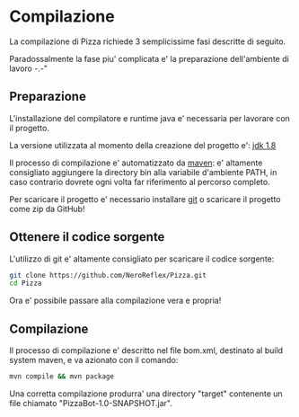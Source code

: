 # Compilazione

La compilazione di Pizza richiede 3 semplicissime fasi descritte di seguito.

Paradossalmente la fase piu' complicata e' la preparazione dell'ambiente di lavoro -.-"


## Preparazione

L'installazione del compilatore e runtime java e' necessaria per lavorare con il progetto.

La versione utilizzata al momento della creazione del progetto e': [jdk 1.8](http://www.oracle.com/technetwork/java/javase/downloads/jdk8-downloads-2133151.html)

Il processo di compilazione e' automatizzato da [maven](https://maven.apache.org/):
e' altamente consigliato aggiungere la directory bin alla variabile d'ambiente PATH,
in caso contrario dovrete ogni volta far riferimento al percorso completo.

Per scaricare il progetto e' necessario installare [git](https://git-scm.com/) o scaricare il progetto come zip da GitHub!


## Ottenere il codice sorgente

L'utilizzo di git e' altamente consigliato per scaricare il codice sorgente:

```sh
git clone https://github.com/NeroReflex/Pizza.git
cd Pizza
```

Ora e' possibile passare alla compilazione vera e propria!


## Compilazione

Il processo di compilazione e' descritto nel file bom.xml, destinato al build system maven,
e va azionato con il comando:

```sh
mvn compile && mvn package
```

Una corretta compilazione produrra' una directory "target" contenente un file chiamato "PizzaBot-1.0-SNAPSHOT.jar".